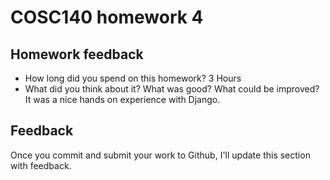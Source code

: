 # COSC140 homework 4

## Homework feedback

 * How long did you spend on this homework?
3 Hours
 * What did you think about it?  What was good?  What could be improved?
It was a nice hands on experience with Django. 
## Feedback

Once you commit and submit your work to Github, I'll update this section with feedback.

